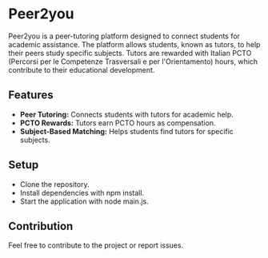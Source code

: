 # Peer2you
Peer2you is a peer-tutoring platform designed to connect students for academic assistance. The platform allows students, known as tutors, to help their peers study specific subjects. Tutors are rewarded with Italian PCTO (Percorsi per le Competenze Trasversali e per l'Orientamento) hours, which contribute to their educational development.

## Features
- **Peer Tutoring:** Connects students with tutors for academic help.
- **PCTO Rewards:** Tutors earn PCTO hours as compensation.
- **Subject-Based Matching:** Helps students find tutors for specific subjects.
## Setup
- Clone the repository.
- Install dependencies with npm install.
- Start the application with node main.js.
## Contribution
Feel free to contribute to the project or report issues.

